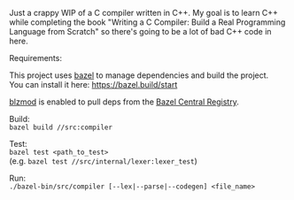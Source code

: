 Just a crappy WIP of a C compiler written in C++. My goal is to learn C++ while completing the book "Writing a C Compiler: Build a Real Programming Language from Scratch" so there's going to be a lot of bad C++ code in here.

Requirements:  

This project uses [bazel](https://bazel.build/) to manage dependencies and build the project.  
You can install it here: https://bazel.build/start

[blzmod](https://bazel.build/external/overview#bzlmod) is enabled to pull deps from the [Bazel Central Registry](https://registry.bazel.build/).

Build:  
`bazel build //src:compiler`

Test:  
`bazel test <path_to_test>`  
(e.g. `bazel test //src/internal/lexer:lexer_test`)

Run:  
`./bazel-bin/src/compiler [--lex|--parse|--codegen] <file_name>`
